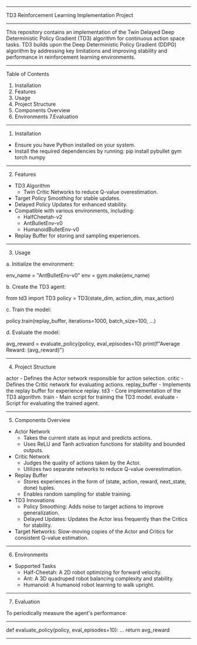 ----------------------------------------------------------------------------------------------------------------------------------------------------------------------------------------

  TD3 Reinforcement Learning Implementation Project
  
----------------------------------------------------------------------------------------------------------------------------------------------------------------------------------------

  This repository contains an implementation of the Twin Delayed Deep Deterministic Policy Gradient (TD3) algorithm for continuous action space tasks.
  TD3 builds upon the Deep Deterministic Policy Gradient (DDPG) algorithm by addressing key limitations and improving stability and performance in reinforcement learning environments.

----------------------------------------------------------------------------------------------------------------------------------------------------------------------------------------

  Table of Contents
  
  1. Installation
  2. Features
  3. Usage
  4. Project Structure
  5. Components Overview
  6. Environments
  7.Evaluation

----------------------------------------------------------------------------------------------------------------------------------------------------------------------------------------

  1. Installation

  - Ensure you have Python installed on your system.
  - Install the required dependencies by running:
  pip install pybullet gym torch numpy
  
----------------------------------------------------------------------------------------------------------------------------------------------------------------------------------------

  2. Features
     
  - TD3 Algorithm
    * Twin Critic Networks to reduce Q-value overestimation.
  - Target Policy Smoothing for stable updates.
  - Delayed Policy Updates for enhanced stability.
  - Compatible with various environments, including:
    * HalfCheetah-v2
    * AntBulletEnv-v0
    * HumanoidBulletEnv-v0
  - Replay Buffer for storing and sampling experiences.

----------------------------------------------------------------------------------------------------------------------------------------------------------------------------------------

  3. Usage

  a. Initialize the environment:

env_name = "AntBulletEnv-v0"
env = gym.make(env_name)

  b. Create the TD3 agent:

from td3 import TD3
policy = TD3(state_dim, action_dim, max_action)
  
  c. Train the model:

policy.train(replay_buffer, iterations=1000, batch_size=100, ...)

  d. Evaluate the model:

avg_reward = evaluate_policy(policy, eval_episodes=10)
print(f"Average Reward: {avg_reward}")

----------------------------------------------------------------------------------------------------------------------------------------------------------------------------------------

  4. Project Structure

actor - Defines the Actor network responsible for action selection.
critic - Defines the Critic network for evaluating actions.
replay_buffer - Implements the replay buffer for experience replay.
td3 - Core implementation of the TD3 algorithm.
train - Main script for training the TD3 model.
evaluate - Script for evaluating the trained agent.

----------------------------------------------------------------------------------------------------------------------------------------------------------------------------------------

  5. Components Overview

  - Actor Network
    * Takes the current state as input and predicts actions.
    * Uses ReLU and Tanh activation functions for stability and bounded outputs.
  - Critic Network
    * Judges the quality of actions taken by the Actor.
    * Utilizes two separate networks to reduce Q-value overestimation.
  - Replay Buffer
    * Stores experiences in the form of (state, action, reward, next_state, done) tuples.
    * Enables random sampling for stable training.
  - TD3 Innovations
    * Policy Smoothing: Adds noise to target actions to improve generalization.
    * Delayed Updates: Updates the Actor less frequently than the Critics for stability.
  - Target Networks: Slow-moving copies of the Actor and Critics for consistent Q-value estimation.

----------------------------------------------------------------------------------------------------------------------------------------------------------------------------------------

  6. Environments
     
  - Supported Tasks
    * Half-Cheetah: A 2D robot optimizing for forward velocity.
    * Ant: A 3D quadruped robot balancing complexity and stability.
    * Humanoid: A humanoid robot learning to walk upright.

----------------------------------------------------------------------------------------------------------------------------------------------------------------------------------------

  7. Evaluation
     
To periodically measure the agent's performance:

----------------------------------------------------------------------------------------------------------------------------------------------------------------------------------------

def evaluate_policy(policy, eval_episodes=10):
    ...
    return avg_reward

----------------------------------------------------------------------------------------------------------------------------------------------------------------------------------------
